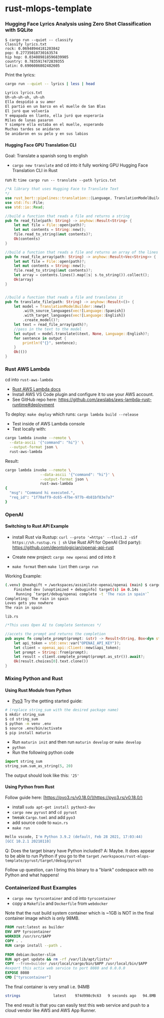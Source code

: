 #  rust-mlops-template

### Hugging Face Lyrics Analysis using Zero Shot Classification with SQLite

```
$ cargo run --quiet -- classify
Classify lyrics.txt
rock: 0.06948944181203842
pop: 0.27735018730163574
hip hop: 0.034089818596839905
country: 0.7835917472839355
latin: 0.6906086802482605
```

Print the lyrics:
```bash
cargo run --quiet -- lyrics | less | head
```

```bash
Lyrics lyrics.txt
Uh-uh-uh-uh, uh-uh
Ella despidió a su amor
El partió en un barco en el muelle de San Blas
El juró que volvería
Y empapada en llanto, ella juró que esperaría
Miles de lunas pasaron
Y siempre ella estaba en el muelle, esperando
Muchas tardes se anidaron
Se anidaron en su pelo y en sus labios
```

#### Hugging Face GPU Translation CLI

Goal:  Translate a spanish song to english
* `cargo new translate` and cd into it
fully working GPU Hugging Face Translation CLI in Rust

run it:   `time cargo run -- translate --path lyrics.txt`

```rust
/*A library that uses Hugging Face to Translate Text
*/
use rust_bert::pipelines::translation::{Language, TranslationModelBuilder};
use std::fs::File;
use std::io::Read;

//build a function that reads a file and returns a string
pub fn read_file(path: String) -> anyhow::Result<String> {
    let mut file = File::open(path)?;
    let mut contents = String::new();
    file.read_to_string(&mut contents)?;
    Ok(contents)
}

//build a function that reads a file and returns an array of the lines of the file
pub fn read_file_array(path: String) -> anyhow::Result<Vec<String>> {
    let mut file = File::open(path)?;
    let mut contents = String::new();
    file.read_to_string(&mut contents)?;
    let array = contents.lines().map(|s| s.to_string()).collect();
    Ok(array)
}


//build a function that reads a file and translates it
pub fn translate_file(path: String) -> anyhow::Result<()> {
    let model = TranslationModelBuilder::new()
        .with_source_languages(vec![Language::Spanish])
        .with_target_languages(vec![Language::English])
        .create_model()?;
    let text = read_file_array(path)?;
    //pass in the text to the model
    let output = model.translate(&text, None, Language::English)?;
    for sentence in output {
        println!("{}", sentence);
    }
    Ok(())
}
```

### Rust AWS Lambda

cd into `rust-aws-lambda`

* [Rust AWS Lambda docs](https://docs.aws.amazon.com/sdk-for-rust/latest/dg/lambda.html)
* Install AWS VS Code plugin and configure it to use your AWS account.
* See GitHub repo here: https://github.com/awslabs/aws-lambda-rust-runtime#deployment


To deploy: `make deploy` which runs: `cargo lambda build --release`

* Test inside of AWS Lambda console
* Test locally with:

```bash
cargo lambda invoke --remote \
  --data-ascii '{"command": "hi"}' \
  --output-format json \
  rust-aws-lambda
```

Result:
```bash
cargo lambda invoke --remote \
                --data-ascii '{"command": "hi"}' \
                --output-format json \
                rust-aws-lambda
{
  "msg": "Command hi executed.",
  "req_id": "1f70aff9-dc65-47be-977b-4b81bf83e7a7"
}
```

### OpenAI

#### Switching to Rust API Example

* install Rust via Rustup: `curl --proto '=https' --tlsv1.2 -sSf https://sh.rustup.rs | sh`
Use Rust API for OpenAI (3rd party):  https://github.com/deontologician/openai-api-rust

* Create new project: `cargo new openai` and cd into it
* `make format` then `make lint` then `cargo run`

Working Example:

```bash
(.venv) @noahgift ➜ /workspaces/assimilate-openai/openai (main) $ cargo run -- complete -t "The rain in spain"
    Finished dev [unoptimized + debuginfo] target(s) in 0.14s
     Running `target/debug/openai complete -t 'The rain in spain'`
Completing: The rain in spain
Loves gets you nowhere
The rain in spain
```

`lib.rs`
```rust
/*This uses Open AI to Complete Sentences */

//accets the prompt and returns the completion
pub async fn complete_prompt(prompt: &str) -> Result<String, Box<dyn std::error::Error>> {
    let api_token = std::env::var("OPENAI_API_KEY")?;
    let client = openai_api::Client::new(&api_token);
    let prompt = String::from(prompt);
    let result = client.complete_prompt(prompt.as_str()).await?;
    Ok(result.choices[0].text.clone())
}

```


### Mixing Python and Rust

#### Using Rust Module from Python

* [Pyo3](https://pyo3.rs/v0.18.0/)
Try the getting started guide:

```bash
# (replace string_sum with the desired package name)
$ mkdir string_sum
$ cd string_sum
$ python -m venv .env
$ source .env/bin/activate
$ pip install maturin
```

* Run `maturin init` and then run `maturin develop` or `make develop`
* `python`
* Run the following python code
```python
import string_sum
string_sum.sum_as_string(5, 20)
```
The output should look like this: `'25'`

#### Using Python from Rust

Follow guide here: [https://pyo3.rs/v0.18.0/](https://pyo3.rs/v0.18.0/)

* install `sudo apt-get install python3-dev`
* `cargo new pyrust` and `cd pyrust`
* tweak `Cargo.toml` and add `pyo3`
* add source code to `main.rs`
* `make run`

```bash
Hello vscode, I'm Python 3.9.2 (default, Feb 28 2021, 17:03:44) 
[GCC 10.2.1 20210110]
```

Q:  Does the target binary have Python included?
A:  Maybe.  It does appear to be able to run Python if you go to the `target`
`/workspaces/rust-mlops-template/pyrust/target/debug/pyrust`

Follow up question, can I bring this binary to a "blank" codespace with no Python and what happens!


### Containerized Rust Examples

* `cargo new tyrscontainer` and cd into `tyrscontainer`
* copy a `Makefile` and `Dockerfile` from `webdocker`


Note that the rust build system container which is ~1GB is NOT in the final container image which is only 98MB.
```Dockerfile
FROM rust:latest as builder
ENV APP tyrscontainer
WORKDIR /usr/src/$APP
COPY . .
RUN cargo install --path .
 
FROM debian:buster-slim
RUN apt-get update && rm -rf /var/lib/apt/lists/*
COPY --from=builder /usr/local/cargo/bin/$APP /usr/local/bin/$APP
#export this actix web service to port 8080 and 0.0.0.0
EXPOSE 8080
CMD ["tyrscontainer"]
````


The final container is very small i.e. 94MB
```bash
strings               latest    974d998c9c63   9 seconds ago   94.8MB
```

The end result is that you can easily test this web service and push to a cloud vendor like AWS and AWS App Runner.





